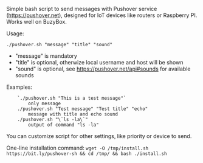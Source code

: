Simple bash script to send messages with Pushover service (https://pushover.net), designed for IoT devices like routers or Raspberry PI. Works well on BuzyBox.

Usage:

```
./pushover.sh "message" "title" "sound"
```

- "message" is mandatory
- "title" is optional, otherwize local username and host will be shown
- "sound" is optional, see https://pushover.net/api#sounds for available sounds

Examples:

```
	`./pushover.sh "This is a test message"`
		only message
	./pushover.sh "Test message" "Test title" "echo"
		message with title and echo sound
	./pushover.sh "\`ls -la\`"
		output of command "ls -la"
```

You can customize script for other settings, like priority or device to send.

One-line installation command: `wget -O /tmp/install.sh https://bit.ly/pushover-sh && cd /tmp/ && bash ./install.sh`
